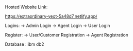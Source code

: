 
Hosted Website Link:

https://extraordinary-yeot-5a48d7.netlify.app/

Logins: -> Admin Login -> Agent Login -> User Login

Register: -> User/Customer Registration -> Agent Registration

Database : ibm db2
